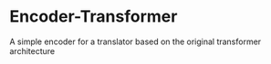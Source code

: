 # Encoder-Transformer
 A simple encoder for a translator based on the original transformer architecture
